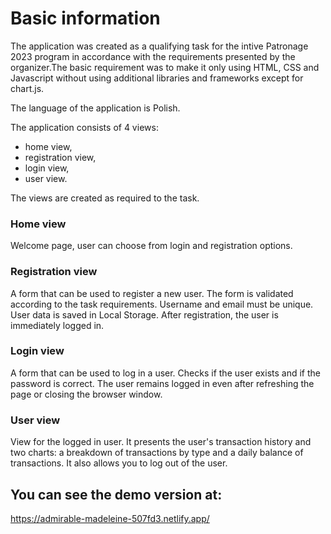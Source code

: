 # Basic information

The application was created as a qualifying task for the intive Patronage 2023 program in accordance with the requirements presented by the organizer.The basic requirement was to make it only using HTML, CSS and Javascript without using additional libraries and frameworks except for chart.js.

The language of the application is Polish.

The application consists of 4 views:

- home view,
- registration view,
- login view,
- user view.

The views are created as required to the task.

### Home view

Welcome page, user can choose from login and registration options.

### Registration view

A form that can be used to register a new user. The form is validated according to the task requirements. Username and email must be unique. User data is saved in Local Storage. After registration, the user is immediately logged in.

### Login view

A form that can be used to log in a user. Checks if the user exists and if the password is correct. The user remains logged in even after refreshing the page or closing the browser window.

### User view

View for the logged in user. It presents the user's transaction history and two charts: a breakdown of transactions by type and a daily balance of transactions. It also allows you to log out of the user.

## You can see the demo version at:

https://admirable-madeleine-507fd3.netlify.app/
